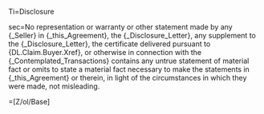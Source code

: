 Ti=Disclosure

sec=No representation or warranty or other statement made by any {_Seller} in {_this_Agreement}, the {_Disclosure_Letter}, any supplement to the {_Disclosure_Letter}, the certificate delivered pursuant to {DL.Claim.Buyer.Xref}, or otherwise in connection with the {_Contemplated_Transactions} contains any untrue statement of material fact or omits to state a material fact necessary to make the statements in {_this_Agreement} or therein, in light of the circumstances in which they were made, not misleading.

=[Z/ol/Base]
